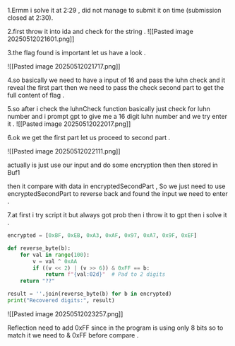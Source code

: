 1.Ermm i solve it at 2:29 , did not manage to submit it on time (submission closed at 2:30).

2.first throw it into ida and check for the string . 
![[Pasted image 20250512021601.png]]

3.the flag found is important let us have a look . 

![[Pasted image 20250512021717.png]]

4.so basically we need to have a input of 16 and pass the luhn check and it reveal the first part then we need to pass the check second part to get the full content of flag . 

5.so after i check the luhnCheck function basically just check for luhn number and i prompt gpt to give me a 16 digit luhn number and we try enter it . 
![[Pasted image 20250512022017.png]]

6.ok we get the first part let us proceed to second part . 

![[Pasted image 20250512022111.png]]

actually is just use our input and do some encryption then then stored in Buf1 

then it compare with data in encryptedSecondPart , So we just need to use encryptedSecondPart to reverse back and found the input we need to enter . 

7.at first i try script it but always got prob then i throw it to gpt then  i solve it .

```python
encrypted = [0xBF, 0xEB, 0xA3, 0xAF, 0x97, 0xA7, 0x9F, 0xEF]

def reverse_byte(b):
    for val in range(100):
        v = val ^ 0xAA
        if ((v << 2) | (v >> 6)) & 0xFF == b:
            return f"{val:02d}"  # Pad to 2 digits
    return "??"

result = ''.join(reverse_byte(b) for b in encrypted)
print("Recovered digits:", result)
```



![[Pasted image 20250512023257.png]]

Reflection 
need to add 0xFF since in the program is using only 8 bits so to match it we need to & 0xFF before compare . 